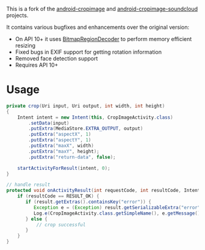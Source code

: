 This is a fork of the [android-cropimage][] and [android-cropimage-soundcloud][] projects.

It contains various bugfixes and enhancements over the original version:

 * On API 10+ it uses [BitmapRegionDecoder][] to perform memory efficient resizing
 * Fixed bugs in EXIF support for getting rotation information
 * Removed face detection support
 * Requires API 10+

 # Usage

```java
private crop(Uri input, Uri output, int width, int height)
{
    Intent intent = new Intent(this, CropImageActivity.class)
        .setData(input)
        .putExtra(MediaStore.EXTRA_OUTPUT, output)
        .putExtra("aspectX", 1)
        .putExtra("aspectY", 1)
        .putExtra("maxX", width)
        .putExtra("maxY", height);
        .putExtra("return-data", false);

    startActivityForResult(intent, 0);
}

// handle result
protected void onActivityResult(int requestCode, int resultCode, Intent result) {
    if (resultCode == RESULT_OK) {
       if (result.getExtras().containsKey("error")) {
          Exception e = (Exception) result.getSerializableExtra("error");
          Log.e(CropImageActivity.class.getSimpleName(), e.getMessage(), e);
       } else {
           // crop successful
       }
    }
}
```

[android-cropimage]: https://github.com/lvillani/android-cropimage
[android-cropimage-soundcloud]: https://github.com/soundcloud/android-cropimage
[BitmapRegionDecoder]: http://developer.android.com/reference/android/graphics/BitmapRegionDecoder.html
